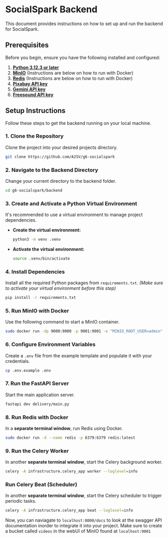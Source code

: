 # SocialSpark Backend

This document provides instructions on how to set up and run the backend for SocialSpark.

## Prerequisites

Before you begin, ensure you have the following installed and configured:

1.  **[Python 3.12.3 or later](https://www.python.org/downloads/)**
2.  **[MinIO](https://min.io/)** (Instructions are below on how to run with Docker)
3.  **[Redis](https://redis.io/)** (Instructions are below on how to run with Docker)
4.  **[Pixabay API key](https://pixabay.com/api/docs/)**
5.  **[Gemini API key](https://ai.google.dev/pricing)**
6.  **[Freesound API key](https://freesound.org/docs/api/)**

## Setup Instructions

Follow these steps to get the backend running on your local machine.

### 1. Clone the Repository

Clone the project into your desired projects directory.

```sh
git clone https://github.com/A2SV/g6-socialspark
```

### 2. Navigate to the Backend Directory

Change your current directory to the backend folder.

```sh
cd g6-socialspark/backend
```

### 3. Create and Activate a Python Virtual Environment

It's recommended to use a virtual environment to manage project dependencies.

-   **Create the virtual environment:**
    ```sh
    python3 -m venv .venv
    ```

-   **Activate the virtual environment:**
    ```sh
    source .venv/bin/activate
    ```

### 4. Install Dependencies

Install all the required Python packages from `requirements.txt`.
*(Make sure to activate your virtual environment before this step)*

```sh
pip install -r requirements.txt
```

### 5. Run MinIO with Docker

Use the following command to start a MinIO container.

```sh
sudo docker run -dp 9000:9000 -p 9001:9001 -e "MINIO_ROOT_USER=admin"  -e "MINIO_ROOT_PASSWORD=admin123" quay.io/minio/minio server /data --console-address ":9001"
```

### 6. Configure Environment Variables

Create a `.env` file from the example template and populate it with your credentials.

```sh
cp .env.example .env
```

### 7. Run the FastAPI Server

Start the main application server.

```sh
fastapi dev delivery/main.py
```

### 8. Run Redis with Docker

In a **separate terminal window**, run Redis using Docker.

```sh
sudo docker run -d --name redis -p 6379:6379 redis:latest
```

### 9. Run the Celery Worker

In another **separate terminal window**, start the Celery background worker.

```sh
celery -A infrastructure.celery_app worker --loglevel=info
```
### Run Celery Beat (Scheduler)
In another **separate terminal window**, start the Celery scheduler to trigger periodic tasks.
```sh
celery -A infrastructure.celery_app beat --loglevel=info
```
Now, you can naviagate to `localhost:8000/docs` to look at the swagger API documentation inorder to integrate it into your project. Make sure to create a bucket called `videos` in the webUI of MinIO found at `localhost:9001`

